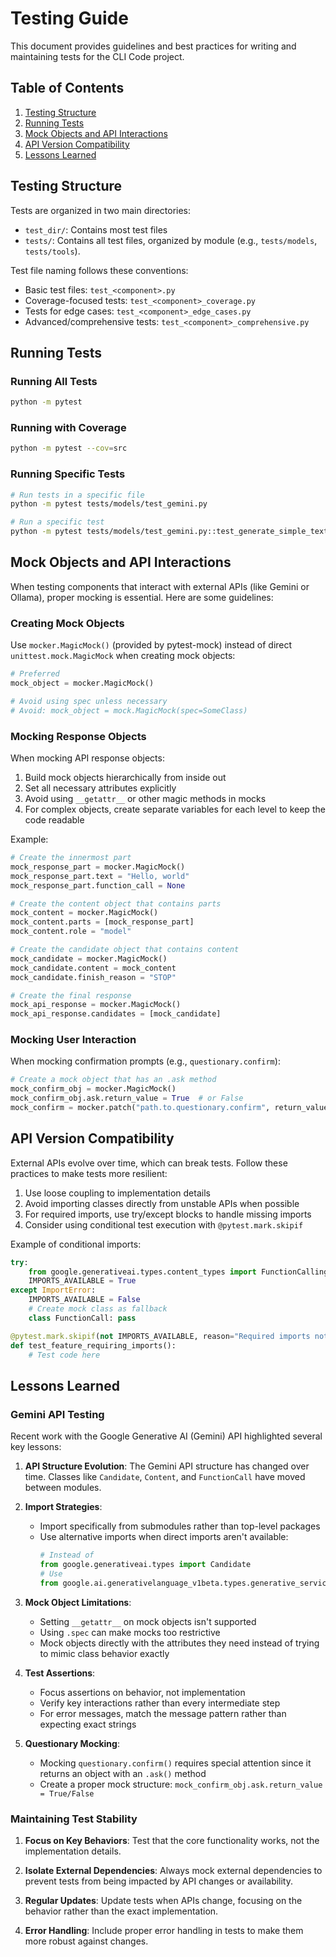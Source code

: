 # Testing Guide

This document provides guidelines and best practices for writing and maintaining tests for the CLI Code project.

## Table of Contents

1. [Testing Structure](#testing-structure)
2. [Running Tests](#running-tests)
3. [Mock Objects and API Interactions](#mock-objects-and-api-interactions)
4. [API Version Compatibility](#api-version-compatibility)
5. [Lessons Learned](#lessons-learned)

## Testing Structure

Tests are organized in two main directories:

- `test_dir/`: Contains most test files
- `tests/`: Contains all test files, organized by module (e.g., `tests/models`, `tests/tools`).

Test file naming follows these conventions:

- Basic test files: `test_<component>.py`
- Coverage-focused tests: `test_<component>_coverage.py`
- Tests for edge cases: `test_<component>_edge_cases.py`
- Advanced/comprehensive tests: `test_<component>_comprehensive.py`

## Running Tests

### Running All Tests

```bash
python -m pytest
```

### Running with Coverage

```bash
python -m pytest --cov=src
```

### Running Specific Tests

```bash
# Run tests in a specific file
python -m pytest tests/models/test_gemini.py

# Run a specific test
python -m pytest tests/models/test_gemini.py::test_generate_simple_text_response
```

## Mock Objects and API Interactions

When testing components that interact with external APIs (like Gemini or Ollama), proper mocking is essential. Here are some guidelines:

### Creating Mock Objects

Use `mocker.MagicMock()` (provided by pytest-mock) instead of direct `unittest.mock.MagicMock` when creating mock objects:

```python
# Preferred
mock_object = mocker.MagicMock()

# Avoid using spec unless necessary
# Avoid: mock_object = mock.MagicMock(spec=SomeClass)
```

### Mocking Response Objects

When mocking API response objects:

1. Build mock objects hierarchically from inside out
2. Set all necessary attributes explicitly
3. Avoid using `__getattr__` or other magic methods in mocks
4. For complex objects, create separate variables for each level to keep the code readable

Example:
```python
# Create the innermost part
mock_response_part = mocker.MagicMock()
mock_response_part.text = "Hello, world"
mock_response_part.function_call = None

# Create the content object that contains parts
mock_content = mocker.MagicMock()
mock_content.parts = [mock_response_part]
mock_content.role = "model"

# Create the candidate object that contains content
mock_candidate = mocker.MagicMock()
mock_candidate.content = mock_content
mock_candidate.finish_reason = "STOP"

# Create the final response
mock_api_response = mocker.MagicMock()
mock_api_response.candidates = [mock_candidate]
```

### Mocking User Interaction

When mocking confirmation prompts (e.g., `questionary.confirm`):

```python
# Create a mock object that has an .ask method
mock_confirm_obj = mocker.MagicMock()
mock_confirm_obj.ask.return_value = True  # or False
mock_confirm = mocker.patch("path.to.questionary.confirm", return_value=mock_confirm_obj)
```

## API Version Compatibility

External APIs evolve over time, which can break tests. Follow these practices to make tests more resilient:

1. Use loose coupling to implementation details 
2. Avoid importing classes directly from unstable APIs when possible
3. For required imports, use try/except blocks to handle missing imports
4. Consider using conditional test execution with `@pytest.mark.skipif`

Example of conditional imports:
```python
try:
    from google.generativeai.types.content_types import FunctionCallingMode as FunctionCall
    IMPORTS_AVAILABLE = True
except ImportError:
    IMPORTS_AVAILABLE = False
    # Create mock class as fallback
    class FunctionCall: pass

@pytest.mark.skipif(not IMPORTS_AVAILABLE, reason="Required imports not available")
def test_feature_requiring_imports():
    # Test code here
```

## Lessons Learned

### Gemini API Testing

Recent work with the Google Generative AI (Gemini) API highlighted several key lessons:

1. **API Structure Evolution**: The Gemini API structure has changed over time. Classes like `Candidate`, `Content`, and `FunctionCall` have moved between modules.

2. **Import Strategies**:
   - Import specifically from submodules rather than top-level packages
   - Use alternative imports when direct imports aren't available: 
     ```python
     # Instead of
     from google.generativeai.types import Candidate
     # Use
     from google.ai.generativelanguage_v1beta.types.generative_service import Candidate
     ```

3. **Mock Object Limitations**:
   - Setting `__getattr__` on mock objects isn't supported
   - Using `.spec` can make mocks too restrictive
   - Mock objects directly with the attributes they need instead of trying to mimic class behavior exactly

4. **Test Assertions**:
   - Focus assertions on behavior, not implementation
   - Verify key interactions rather than every intermediate step
   - For error messages, match the message pattern rather than expecting exact strings

5. **Questionary Mocking**:
   - Mocking `questionary.confirm()` requires special attention since it returns an object with an `.ask()` method
   - Create a proper mock structure: `mock_confirm_obj.ask.return_value = True/False`

### Maintaining Test Stability

1. **Focus on Key Behaviors**: Test that the core functionality works, not the implementation details.

2. **Isolate External Dependencies**: Always mock external dependencies to prevent tests from being impacted by API changes or availability.

3. **Regular Updates**: Update tests when APIs change, focusing on the behavior rather than the exact implementation.

4. **Error Handling**: Include proper error handling in tests to make them more robust against changes. 